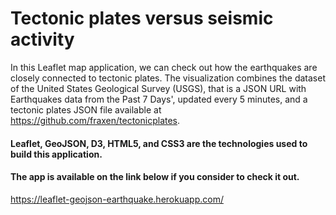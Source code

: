 # Tectonic plates versus seismic activity

In this Leaflet map application, we can check out how the earthquakes are closely connected to tectonic plates. The visualization combines the dataset of the United States Geological Survey (USGS), that is a JSON URL with Earthquakes data from the Past 7 Days', updated every 5 minutes, and a tectonic plates JSON file available at https://github.com/fraxen/tectonicplates.

#### Leaflet, GeoJSON, D3, HTML5, and CSS3 are the technologies used to build this application.

#### The app is available on the link below if you consider to check it out.
https://leaflet-geojson-earthquake.herokuapp.com/

